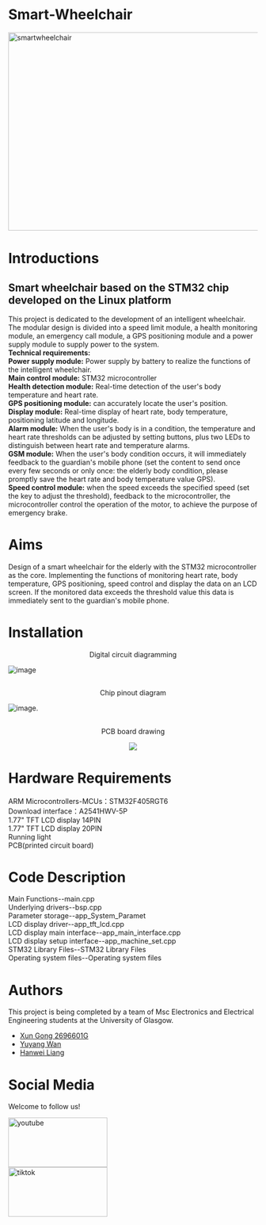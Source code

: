 
 # Smart-Wheelchair
<img src="https://user-images.githubusercontent.com/102697479/163986715-3d916125-cd9e-42c1-909c-98c550dac91f.png" width="1000" height="400" alt="smartwheelchair"/><br/>


# Introductions
## Smart wheelchair based on the STM32 chip developed on the Linux platform  
This project is dedicated to the development of an intelligent wheelchair. The modular design is divided into a speed limit module, a health monitoring module, an emergency call module, a GPS positioning module and a power supply module to supply power to the system.   
**Technical requirements:**  
**Power supply module:** Power supply by battery to realize the functions of the intelligent wheelchair.  
**Main control module:** STM32 microcontroller  
**Health detection module:** Real-time detection of the user's body temperature and heart rate.   
**GPS positioning module:** can accurately locate the user's position.  
**Display module:** Real-time display of heart rate, body temperature, positioning latitude and longitude.  
**Alarm module:** When the user's body is in a condition, the temperature and heart rate thresholds can be adjusted by setting buttons, plus two LEDs to distinguish between heart rate and temperature alarms.  
**GSM module:** When the user's body condition occurs, it will immediately feedback to the guardian's mobile phone (set the content to send once every few seconds or only once: the elderly body condition, please promptly save the heart rate and body temperature value GPS).  
**Speed control module:** when the speed exceeds the specified speed (set the key to adjust the threshold), feedback to the microcontroller, the microcontroller control the operation of the motor, to achieve the purpose of emergency brake.
# Aims
Design of a smart wheelchair for the elderly with the STM32 microcontroller as the core. Implementing the functions of monitoring heart rate, body temperature, GPS positioning, speed control and display the data on an LCD screen. If the monitored data exceeds the threshold value this data is immediately sent to the guardian's mobile phone.
# Installation
<p align="center">
Digital circuit diagramming
</p>
 
 
![image](https://user-images.githubusercontent.com/93221038/163683842-c38218f7-503a-4cfa-b670-8b1953345c86.png)

##

<p align="center">
Chip pinout diagram
 </p>
 
![image](https://user-images.githubusercontent.com/93221038/163683766-bf6e5b4c-201b-4f43-98e7-d4c6168ecf35.png). 

##

<p align="center">
PCB board drawing
</p>        
             
 <div align="center"> 
<img src="https://user-images.githubusercontent.com/93221038/163684213-78e1b1f5-92fb-4b85-a4a0-5a3d691a925f.png">
</div>

# Hardware Requirements
ARM Microcontrollers-MCUs：STM32F405RGT6  
    Download interface：A2541HWV-5P  
    1.77" TFT LCD display 14PIN  
    1.77" TFT LCD display 20PIN  
    Running light  
    PCB(printed circuit board)
    
    
# Code Description
Main Functions--main.cpp  
Underlying drivers--bsp.cpp  
Parameter storage--app_System_Paramet  
LCD display driver--app_tft_lcd.cpp  
LCD display main interface--app_main_interface.cpp  
LCD display setup interface--app_machine_set.cpp  
STM32 Library Files--STM32 Library Files  
Operating system files--Operating system files  

# Authors
This project is being completed by a team of Msc Electronics and Electrical Engineering students at the University of Glasgow.
* [Xun Gong 2696601G](https://github.com/gongsmith)  
* [Yuyang Wan](https://github.com/jkZoidberg)  
* [Hanwei Liang](https://github.com/BrippoLiang)
# Social Media
Welcome to follow us!


[<img src="https://user-images.githubusercontent.com/102697479/163846803-5ffc0828-5dfa-442f-956b-b11ea940175b.png" width="200" height="100" alt="youtube"/><br/>](https://www.youtube.com/watch?v=4pA6-YC3y7Y)[<img src="https://user-images.githubusercontent.com/102697479/163846955-113c0a68-9902-4f2c-83f9-a514ce7df907.png" width="200" height="100" alt="tiktok"/><br/>](https://www.tiktok.com/@smartwheelchair/video/7087989169334652166?is_copy_url=1&is_from_webapp=v1)



 
